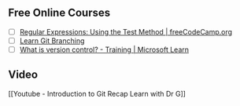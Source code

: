 ## Free Online Courses
- [ ] [Regular Expressions: Using the Test Method | freeCodeCamp.org](https://www.freecodecamp.org/learn/javascript-algorithms-and-data-structures/regular-expressions/using-the-test-method)
- [ ] [Learn Git Branching](https://learngitbranching.js.org/)
- [ ] [What is version control? - Training | Microsoft Learn](https://learn.microsoft.com/en-us/training/modules/intro-to-git/1-what-is-vc)

## Video
[[Youtube - Introduction to Git Recap  Learn with Dr G]]
